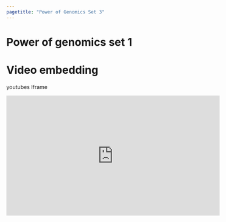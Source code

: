 ```yaml
---
pagetitle: "Power of Genomics Set 3"
---
```



# Power of genomics set 1

# Video embedding

youtubes Iframe

<iframe width="560" height="315" src="https://www.youtube.com/embed/6Zmv76CFzMw" title="YouTube video player" frameborder="0" allow="accelerometer; autoplay; clipboard-write; encrypted-media; gyroscope; picture-in-picture; web-share" allowfullscreen></iframe> 
